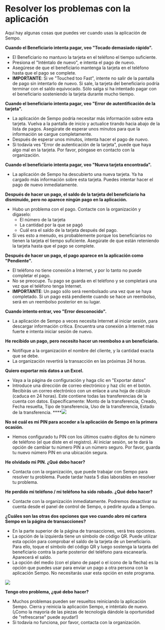 # Resolver los problemas con la aplicación

Aquí hay algunas cosas que puedes ver cuando usas la aplicación de Sempo.   


**Cuando el Beneficiario intenta pagar, veo "Tocado demasiado rápido".**

* El Beneficiario no mantuvo la tarjeta en el teléfono el tiempo suficiente.
* Presiona el "Inténtalo de nuevo", e intenta el pago de nuevo.
* Asegúrese de que el beneficiario mantenga la tarjeta en el teléfono hasta que el pago se complete.
* **IMPORTANTE**: Si ve "Touched too Fast", intente no salir de la pantalla de pago sin intentarlo de nuevo. Si sale, la tarjeta del beneficiario podría terminar con el saldo equivocado. Sólo salga si ha intentado pagar con el beneficiario sosteniendo la tarjeta durante mucho tiempo.

**Cuando el beneficiario intenta pagar, veo "Error de autentificación de la tarjeta".**

* La aplicación de Sempo podría necesitar más información sobre esta tarjeta. Vuelva a la pantalla de inicio y actualice tirando hacia abajo de la lista de pagos. Asegúrate de esperar unos minutos para que la información se cargue completamente.
* Después de esperar unos minutos, intenta hacer el pago de nuevo.
* Si todavía ves "Error de autenticación de la tarjeta", puede que haya algo mal en la tarjeta. Por favor, póngase en contacto con la organización.

**Cuando el beneficiario intenta pagar, veo "Nueva tarjeta encontrada".**

* La aplicación de Sempo ha descubierto una nueva tarjeta. Ya ha cargado más información sobre esta tarjeta. Puedes intentar hacer el pago de nuevo inmediatamente.

**Después de hacer un pago, el saldo de la tarjeta del beneficiario ha disminuido, pero no aparece ningún pago en la aplicación.**

* Hubo un problema con el pago. Contacte con la organización y dígaselo:
  * El número de la tarjeta
  * La cantidad por la que se pagó
  * Cuál era el saldo de la tarjeta después del pago.
* Si ves esto a menudo, es probablemente porque los beneficiarios no tienen la tarjeta el tiempo suficiente. Asegúrate de que están reteniendo la tarjeta hasta que el pago se complete.

**Después de hacer un pago, el pago aparece en la aplicación como "Pendiente".**

* El teléfono no tiene conexión a Internet, y por lo tanto no puede completar el pago.
* No se preocupe. Tu pago se guarda en el teléfono y se completará una vez que el teléfono tenga Internet.
* **IMPORTANTE**: Un pago sólo será reembolsado una vez que se haya completado. Si un pago está pendiente cuando se hace un reembolso, será en un reembolso posterior en su lugar.

**Cuando intento entrar, veo "Error desconocido".**

* La aplicación de Sempo a veces necesita Internet al iniciar sesión, para descargar información crítica. Encuentra una conexión a Internet más fuerte e intenta iniciar sesión de nuevo.

**He recibido un pago, pero necesito hacer un reembolso a un beneficiario.** 

* Notifique a la organización el nombre del cliente, y la cantidad exacta que se debe.
* La organización revertirá la transacción en las próximas 24 horas. 

**Quiero exportar mis datos a un Excel.**

* Vaya a la página de configuración y haga clic en "Exportar datos"
* Introduce una dirección de correo electrónico y haz clic en el botón. Recibirás un correo electrónico con un enlace a una hoja de cálculo \(caduca en 24 horas\). Este contiene todas las transferencias de la cuenta con datos. Específicamente: Monto de la transferencia, Creado, Fecha resuelta, Tipo de transferencia, Uso de la transferencia, Estado de la transferencia.  ****![](https://lh4.googleusercontent.com/Abbnd9gHT0sni0s-2s25PNfDwK7GWOAruLe7N2QI3TGN8X5UvoRpPErhi3ilNwsshM4u_hgj8IBe00jpOfmZ6H7TzcaDSpNDHzjdk03laM52TLlN8na7hqOdXYgOafvhN8rMglov)

**No sé cuál es mi PIN para acceder a la aplicación de Sempo en la primera ocasión.**

* Hemos configurado tu PIN con los últimos cuatro dígitos de tu número de teléfono \(el que diste en el registro\). Al iniciar sesión, se te dará la opción de cambiar tu número PIN a un número seguro. Por favor, guarda tu nuevo número PIN en una ubicación segura.

**He olvidado mi PIN. ¿Qué debo hacer?**

* Contacta con la organización, que puede trabajar con Sempo para resolver tu problema. Puede tardar hasta 5 días laborables en resolver tu problema.

**He perdido mi teléfono / mi teléfono ha sido robado. ¿Qué debo hacer?**

* Contacte con la organización inmediatamente. Podremos desactivar su cuenta desde el panel de control de Sempo, o pedirle ayuda a Sempo.

**¿Cuáles son las otras dos opciones que veo cuando abro mi cartera Sempo en la página de transacciones?** 

* En la parte superior de la página de transacciones, verá tres opciones.
* La opción de la izquierda tiene un símbolo de código QR. Puede utilizar esta opción para comprobar el saldo de la tarjeta de un beneficiario. Para ello, toque el símbolo del código QR y luego sostenga la tarjeta del beneficiario contra la parte posterior del teléfono para escanearla. Aparecerá el saldo.
* La opción del medio \(con el plano de papel o el icono de la flecha\) es la opción que puedes usar para enviar un pago a otra persona con la aplicación Sempo. No necesitarás usar esta opción en este programa.

![](https://lh5.googleusercontent.com/P_Lb7ch6gVNXZKdLpEhxsArDBaCTsUraU4OV1q7H8h4YSG6iHj315a-PGBrEfiovain2glCu2hgd5VZvZPD7MRIv_UbvJaGYHQzEyxpi6qo95b5G04mMsB_eu9BdNlWlreNk7c2H)

**Tengo otro problema, ¿qué debo hacer?**

* Muchos problemas pueden ser resueltos reiniciando la aplicación Sempo. Cierra y reinicia la aplicación Sempo, e inténtalo de nuevo. \(¡Como la mayoría de las piezas de tecnología dándole la oportunidad de "refrescarse" puede ayudar!\)
* Si todavía no funciona, por favor, contacta con la organización.

## 


